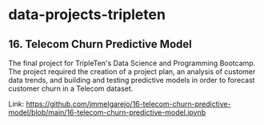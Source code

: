 # data-projects-tripleten

## 16. Telecom Churn Predictive Model

The final project for TripleTen's Data Science and Programming Bootcamp. The project required the creation of a project plan, an analysis of customer data trends, and building and testing predictive models in order to forecast customer churn in a Telecom dataset.

Link: https://github.com/jmmelgarejo/16-telecom-churn-predictive-model/blob/main/16-telecom-churn-predictive-model.ipynb
